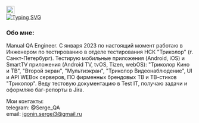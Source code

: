 <img src="https://github.com/blackcater/blackcater/raw/main/images/Hi.gif" height="22"/></h1>   
[![Typing SVG](https://readme-typing-svg.herokuapp.com?color=%2336BCF7&lines=Привет,+меня+зовут+Сергей)](https://git.io/typing-svg)

### Обо мне:
Manual QA Engineer. C января 2023 по настоящий момент работаю в Инженером по тестированию в отделе тестирования НСК "Триколор" (г. Санкт-Петербург). Тестирую мобильные приложения (Android, iOS) и SmartTV приложения (Android TV, tvOS, Tizen, webOS): "Триколор Кино и ТВ", "Второй экран", "Мультиэкран", "Триколор Видеонаблюдение", UI и API WEBок серверов, ПО фирменных брендовых ТВ и ТВ-стиков "Триколор". Веду тестовую документацию в Test IT, получаю задачи и оформляю баг-репорты в Jira.  

  

Мои контакты:  
telegram: @Serge_QA  
email: igonin.sergei3@gmail.ru
